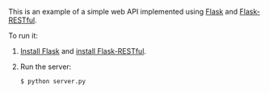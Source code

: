 This is an example of a simple web API implemented using
[Flask](http://flask.pocoo.org/) and
[Flask-RESTful](http://flask-restful.readthedocs.org/en/latest/).

To run it:

1. [Install Flask](http://flask.pocoo.org/docs/0.10/installation/#installation)
   and
   [install Flask-RESTful](http://flask-restful.readthedocs.org/en/latest/installation.html).


2. Run the server:
   ```
   $ python server.py
   ```

